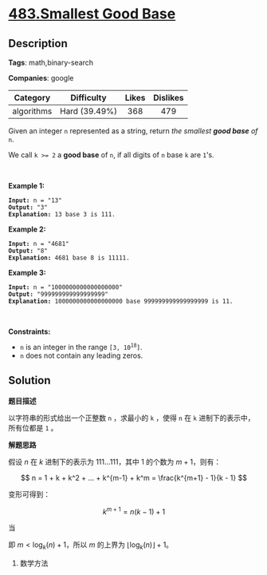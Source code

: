 # [483.Smallest Good Base](https://leetcode.com/problems/smallest-good-base/description/)

## Description

**Tags**: math,binary-search

**Companies**: google

|  Category  |  Difficulty   | Likes | Dislikes |
| :--------: | :-----------: | :---: | :------: |
| algorithms | Hard (39.49%) |  368  |   479    |

<p>Given an integer <code>n</code> represented as a string, return <em>the smallest <strong>good base</strong> of</em> <code>n</code>.</p>
<p>We call <code>k &gt;= 2</code> a <strong>good base</strong> of <code>n</code>, if all digits of <code>n</code> base <code>k</code> are <code>1</code>&#39;s.</p>
<p>&nbsp;</p>
<p><strong class="example">Example 1:</strong></p>
<pre><code><strong>Input:</strong> n = &quot;13&quot;
<strong>Output:</strong> &quot;3&quot;
<strong>Explanation:</strong> 13 base 3 is 111.</code></pre>
<p><strong class="example">Example 2:</strong></p>
<pre><code><strong>Input:</strong> n = &quot;4681&quot;
<strong>Output:</strong> &quot;8&quot;
<strong>Explanation:</strong> 4681 base 8 is 11111.</code></pre>
<p><strong class="example">Example 3:</strong></p>
<pre><code><strong>Input:</strong> n = &quot;1000000000000000000&quot;
<strong>Output:</strong> &quot;999999999999999999&quot;
<strong>Explanation:</strong> 1000000000000000000 base 999999999999999999 is 11.</code></pre>
<p>&nbsp;</p>
<p><strong>Constraints:</strong></p>
<ul>
  <li><code>n</code> is an integer in the range <code>[3, 10<sup>18</sup>]</code>.</li>
  <li><code>n</code> does not contain any leading zeros.</li>
</ul>

## Solution

**题目描述**

以字符串的形式给出一个正整数 `n` ，求最小的 `k` ，使得 `n` 在 `k` 进制下的表示中，所有位都是 `1` 。

**解题思路**

假设 $n$ 在 $k$ 进制下的表示为 $111...111$，其中 $1$ 的个数为 $m + 1$，则有：

$$
n = 1 + k + k^2 + ... + k^{m-1} + k^m = \frac{k^{m+1} - 1}{k - 1}
$$

变形可得到：

$$
k^{m+1} = n(k - 1) + 1
$$

当

即 $m < \log_k(n) + 1$，所以 $m$ 的上界为 $\lfloor \log_k(n) \rfloor + 1$。

1. 数学方法
